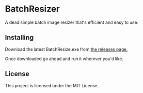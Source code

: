 # BatchResizer
A dead simple batch image resizer that's efficient and easy to use.

## Installing
Download the latest BatchResize.exe from [the releases page.](https://github.com/mattbeaudin/BatchResize/releases)

Once downloaded go ahead and run it wherever you'd like.

## License
This project is licensed under the MIT License.
